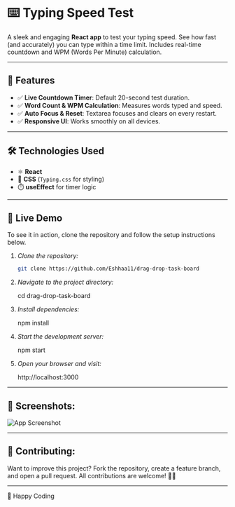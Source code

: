 # ⌨️ Typing Speed Test

A sleek and engaging **React app** to test your typing speed. See how fast (and accurately) you can type within a time limit. Includes real-time countdown and WPM (Words Per Minute) calculation.

---

## 📌 Features
- ✅ **Live Countdown Timer**: Default 20-second test duration.
- ✅ **Word Count & WPM Calculation**: Measures words typed and speed.
- ✅ **Auto Focus & Reset**: Textarea focuses and clears on every restart.
- ✅ **Responsive UI**: Works smoothly on all devices.

---

## 🛠️ Technologies Used
- ⚛️ **React**
- 🎨 **CSS** (`Typing.css` for styling)
- ⏱️ **useEffect** for timer logic

---
## 🚀 Live Demo
To see it in action, clone the repository and follow the setup instructions below.

1. *Clone the repository:*

   ```bash
   git clone https://github.com/Eshhaa11/drag-drop-task-board

2. *Navigate to the project directory:*

   cd drag-drop-task-board

3. *Install dependencies:*

   npm install

4. *Start the development server:*

   npm start

5. *Open your browser and visit:*

   http://localhost:3000

---

 ## 🎨 Screenshots:
 ![App Screenshot](src/assets/image.png)


 ---

 ## 🤝 Contributing:
 Want to improve this project? Fork the repository, create a feature branch, and open a pull request. All contributions are welcome! 🚀✨
 
 ---

 🎉 Happy Coding